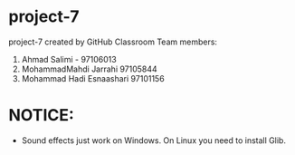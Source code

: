 # project-7
project-7 created by GitHub Classroom
Team members:
1. Ahmad Salimi - 97106013
2. MohammadMahdi Jarrahi 97105844
3. Mohammad Hadi Esnaashari 97101156



# NOTICE:
* Sound effects just work on Windows. On Linux you need to install Glib.
